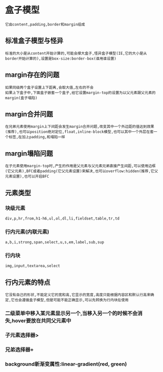 # 盒子模型
    它由content,padding,border和margin组成
## 标准盒子模型与怪异
    标准的大小是从content开始计算的,可能会撑大盒子,怪异盒子模型(IE,它的大小是从border开始计算的),设置是box-size:border-box(谁用谁设置)
## margin存在的问题
    如果同级两个盒子设置上下距离,会取大值,左右的不会
    如果上下盒子中,下面盒子嵌套一个盒子,给它设置margin-top的设置为以父元素跟父元素的margin(盒子塌陷)
## margin合并问题
    在兄弟元素使用margin上下间距会发生margin合并问题,改变其中一个外边距的值达到效果(推荐),也可以position绝对定位,float,inline-block模型,也可以其中一个外层在套一个标签,在加上padding,和塌陷一样
## margin塌陷问题
    在子元素使用margin-top时,产生的作用是父元素与父元素兄弟直接产生间距,可以使用边框(它父元素),BFC或者padding(它父元素设置)来解决,也可以overflow:hidden(推荐,它父元素设置),也可以开启BFC
## 元素类型
### 块级元素
    div,p,hr,from,h1-h6,ul,ol,dl,li,fieldset,table,tr,td
### 行内元素(内联元素)
    a,b,i,strong,span,select,u,s,em,label,sub,sup
### 行内块
    img,input,textarea,select
## 行内元素的特点
    它没有自己的形状,不能定义它的宽和高,它显示的宽度,高度只能根据内容区和默认行高来确定,它也会遵循盒子模型,但是可能不能正确显示,可以先转换为行内块在使用
### 二级菜单中移入某元素显示另一个,当移入另一个的时候不会消失,hover要放在共同父元素中
### 子元素选择器>
### 兄弟选择器+
### background新渐变属性:linear-gradient(red, green)